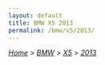 ```yaml
---
layout: default
title: BMW X5 2013
permalink: /bmw/x5/2013/
---
```

[*Home*](/) > [*BMW*](/bmw/) > [*X5*](/bmw/x5/) > [*2013*](/bmw/x5/2013/)
